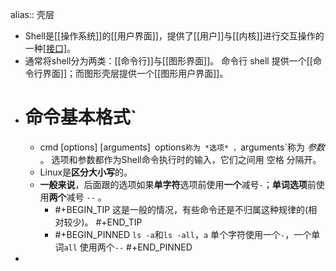 alias:: 壳层

- Shell是[[操作系统]]的[[用户界面]]，提供了[[用户]]与[[内核]]进行交互操作的一种[[接口]]([[命令解释器]])。
- 通常将shell分为两类：[[命令行]]与[[图形界面]]。
  命令行 shell 提供一个[[命令行界面]]；而图形壳层提供一个[[图形用户界面]]。
- # 命令基本格式`
	- cmd [options] [arguments]`
	  `options`称为 *选项* ，`arguments`称为 *参数* 。
	  选项和参数都作为Shell命令执行时的输入，它们之间用 空格 分隔开。
	- Linux是**区分大小写**的。
	- **一般来说**，后面跟的选项如果**单字符**选项前使用**一个**减号`-`；**单词选项**前使用**两个**减号 `--` 。
		- #+BEGIN_TIP
		  这是一般的情况，有些命令还是不归属这种规律的(相对较少)。
		  #+END_TIP
		- #+BEGIN_PINNED
		  `ls -a`和`ls -all`，`a` 单个字符使用一个`-`，一个单词`all` 使用两个`--`
		  #+END_PINNED
-